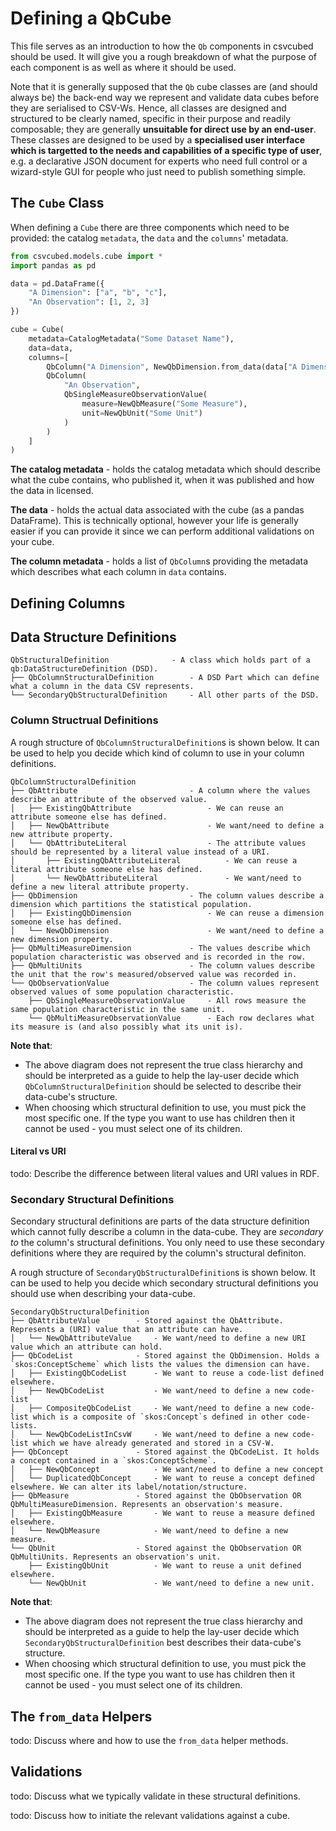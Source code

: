 # Defining a QbCube

This file serves as an introduction to how the `Qb` components in csvcubed should be used. It will give you a rough breakdown of what the purpose of each component is as well as where it should be used.

Note that it is generally supposed that the `Qb` cube classes are (and should always be) the back-end way we represent and validate data cubes before they are serialised to CSV-Ws. Hence, all classes are designed and structured to be clearly named, specific in their purpose and readily composable; they are generally **unsuitable for direct use by an end-user**. These classes are designed to be used by a **specialised user interface which is targetted to the needs and capabilities of a specific type of user**, e.g. a declarative JSON document for experts who need full control or a wizard-style GUI for people who just need to publish something simple.

## The `Cube` Class

When defining a `Cube` there are three components which need to be provided: the catalog `metadata`, the `data` and the `columns`' metadata.

```python
from csvcubed.models.cube import *
import pandas as pd

data = pd.DataFrame({
    "A Dimension": ["a", "b", "c"],
    "An Observation": [1, 2, 3]
})

cube = Cube(
    metadata=CatalogMetadata("Some Dataset Name"),
    data=data,
    columns=[
        QbColumn("A Dimension", NewQbDimension.from_data(data["A Dimension"])),
        QbColumn(
            "An Observation",
            QbSingleMeasureObservationValue(
                measure=NewQbMeasure("Some Measure"),
                unit=NewQbUnit("Some Unit")
            )
        )
    ]
)
```

**The catalog metadata** - holds the catalog metadata which should describe what the cube contains, who published it, when it was published and how the data in licensed.

**The data** - holds the actual data associated with the cube (as a pandas DataFrame). This is technically optional, however your life is generally easier if you can provide it since we can perform additional validations on your cube.

**The column metadata** - holds a list of `QbColumn`s providing the metadata which describes what each column in `data` contains.

## Defining Columns

## Data Structure Definitions

```text
QbStructuralDefinition              - A class which holds part of a qb:DataStructureDefinition (DSD).
├── QbColumnStructuralDefinition        - A DSD Part which can define what a column in the data CSV represents.
└── SecondaryQbStructuralDefinition     - All other parts of the DSD.
```

### Column Structrual Definitions

A rough structure of `QbColumnStructuralDefinition`s is shown below. It can be used to help you decide which kind of column to use in your column definitions.

```text
QbColumnStructuralDefinition
├── QbAttribute                         - A column where the values describe an attribute of the observed value.
│   ├── ExistingQbAttribute                 - We can reuse an attribute someone else has defined.
│   ├── NewQbAttribute                      - We want/need to define a new attribute property.
│   └── QbAttributeLiteral                  - The attribute values should be represented by a literal value instead of a URI.
│       ├── ExistingQbAttributeLiteral          - We can reuse a literal attribute someone else has defined.
│       └── NewQbAttributeLiteral               - We want/need to define a new literal attribute property.
├── QbDimension                         - The column values describe a dimension which partitions the statistical population.
│   ├── ExistingQbDimension                 - We can reuse a dimension someone else has defined.
│   └── NewQbDimension                      - We want/need to define a new dimension property.
├── QbMultiMeasureDimension             - The values describe which population characteristic was observed and is recorded in the row.
├── QbMultiUnits                        - The column values describe the unit that the row's measured/observed value was recorded in.
└── QbObservationValue                  - The column values represent observed values of some population characteristic.
    ├── QbSingleMeasureObservationValue     - All rows measure the same population characteristic in the same unit.
    └── QbMultiMeasureObservationValue      - Each row declares what its measure is (and also possibly what its unit is).
```

**Note that**:

* The above diagram does not represent the true class hierarchy and should be interpreted as a guide to help the lay-user decide which  `QbColumnStructuralDefinition` should be selected to describe their data-cube's structure.
* When choosing which structural definition to use, you must pick the most specific one. If the type you want to use has children then it cannot be used - you must select one of its children.

#### Literal vs URI

todo: Describe the difference between literal values and URI values in RDF.

### Secondary Structural Definitions

Secondary structural definitions are parts of the data structure definition which cannot fully describe a column in the data-cube. They are *secondary to* the column's structural definitions. You only need to use these secondary definitions where they are required by the column's structural definiton.

A rough structure of `SecondaryQbStructuralDefinition`s is shown below. It can be used to help you decide which secondary structural definitions you should use when describing your data-cube.

```text
SecondaryQbStructuralDefinition
├── QbAttributeValue        - Stored against the QbAttribute. Represents a (URI) value that an attribute can have.        
│   └── NewQbAttributeValue     - We want/need to define a new URI value which an attribute can hold.
├── QbCodeList              - Stored against the QbDimension. Holds a `skos:ConceptScheme` which lists the values the dimension can have.
│   ├── ExistingQbCodeList      - We want to reuse a code-list defined elsewhere.
│   ├── NewQbCodeList           - We want/need to define a new code-list   
│   ├── CompositeQbCodeList     - We want/need to define a new code-list which is a composite of `skos:Concept`s defined in other code-lists.
│   └── NewQbCodeListInCsvW     - We want/need to define a new code-list which we have already generated and stored in a CSV-W.
├── QbConcept               - Stored against the QbCodeList. It holds a concept contained in a `skos:ConceptScheme`.
│   ├── NewQbConcept            - We want/need to define a new concept
│   └── DuplicatedQbConcept     - We want to reuse a concept defined elsewhere. We can alter its label/notation/structure.
├── QbMeasure               - Stored against the QbObservation OR QbMultiMeasureDimension. Represents an observation's measure.
│   ├── ExistingQbMeasure       - We want to reuse a measure defined elsewhere.
│   └── NewQbMeasure            - We want/need to define a new measure.
└── QbUnit                  - Stored against the QbObservation OR QbMultiUnits. Represents an observation's unit.
    ├── ExistingQbUnit          - We want to reuse a unit defined elsewhere.
    └── NewQbUnit               - We want/need to define a new unit.
```

**Note that**:

* The above diagram does not represent the true class hierarchy and should be interpreted as a guide to help the lay-user decide which `SecondaryQbStructuralDefinition` best describes their data-cube's structure.
* When choosing which structural definition to use, you must pick the most specific one. If the type you want to use has children then it cannot be used - you must select one of its children.

## The `from_data` Helpers

todo: Discuss where and how to use the `from_data` helper methods.

## Validations

todo: Discuss what we typically validate in these structural definitions.

todo: Discuss how to initiate the relevant validations against a cube.
